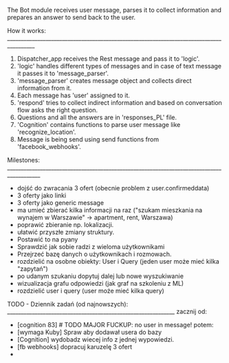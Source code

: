 
The Bot module receives user message, parses it to collect information and prepares an answer to send back to the user.

How it works:   ________________________________________________________________________________________
1. Dispatcher_app receives the Rest message and pass it to 'logic'.
2. 'logic' handles different types of messages and in case of text message it passes it to 'message_parser'.
3. 'message_parser' creates message object and collects direct information from it.
4. Each message has 'user' assigned to it. 
5. 'respond' tries to collect indirect information and based on conversation flow asks the right question.
6. Questions and all the answers are in 'responses_PL' file.
7. 'Cognition' contains functions to parse user message like 'recognize_location'.
8. Message is being send using send functions from 'facebook_webhooks'.

Milestones:   __________________________________________________________________________________________
- dojść do zwracania 3 ofert (obecnie problem z user.confirmeddata)
- 3 oferty jako linki
- 3 oferty jako generic message
- ma umieć zbierać kilka informacji na raz ("szukam mieszkania na wynajem w Warszawie" -> apartment, rent, Warszawa)
- poprawić zbieranie np. lokalizacji.
- ułatwić przyszłe zmiany struktury.
- Postawić to na pyany
- Sprawdzić jak sobie radzi z wieloma użytkownikami
- Przejrzeć bazę danych o użytkownikach i rozmowach.
- rozdzielić na osobne obiekty: User i Query (jeden user może mieć kilka "zapytań")
- po udanym szukaniu dopytuj dalej lub nowe wyszukiwanie
- wizualizacja grafu odpowiedzi (jak graf na szkoleniu z ML)
- rozdzielić user i query (user może mieć kilka query)

TODO - Dziennik zadań (od najnowszych):   _____________________________________________________________
zacznij od:
- [cognition 83] # TODO MAJOR FUCKUP: no user in message!
potem:
- [wymaga Kuby] Spraw aby dodawał usera do bazy   
- [Cognition] wydobadz wiecej info z jednej wypowiedzi.
- [fb webhooks] dopracuj karuzelę 3 ofert
- 


